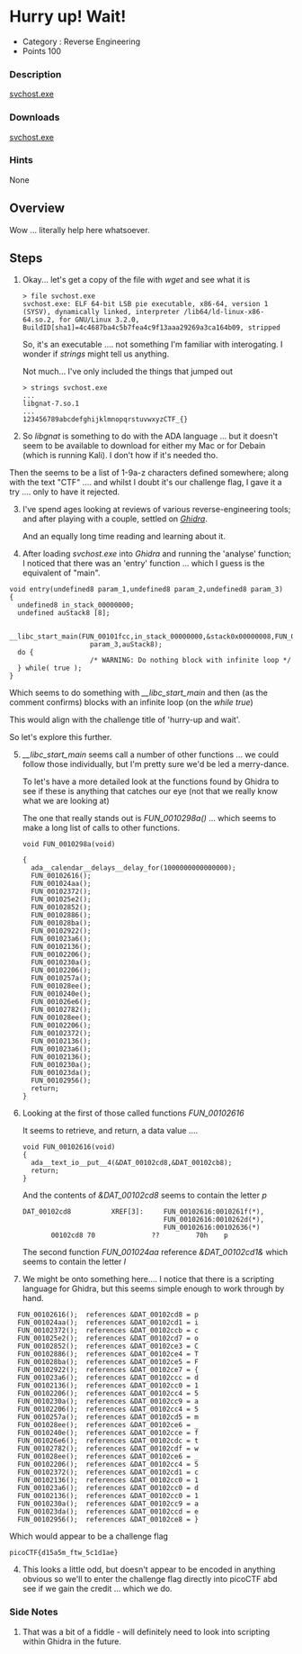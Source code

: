 # Hurry up! Wait!
- Category : Reverse Engineering
- Points 100

### Description

[svchost.exe](https://mercury.picoctf.net/static/7163c5d64bc60b4d079422da5c5e5053/svchost.exe)


### Downloads
[svchost.exe](./svchost.exe)


### Hints

None


## Overview

Wow ... literally help here whatsoever.


## Steps

1. Okay... let's get a copy of the file with *wget* and see what it is

   ```
   > file svchost.exe
   svchost.exe: ELF 64-bit LSB pie executable, x86-64, version 1 (SYSV), dynamically linked, interpreter /lib64/ld-linux-x86-64.so.2, for GNU/Linux 3.2.0, BuildID[sha1]=4c4687ba4c5b7fea4c9f13aaa29269a3ca164b09, stripped
   ```

   So, it's an executable .... not something I'm familiar with interogating.
   I wonder if *strings* might tell us anything.

   Not much... I've only included the things that jumped out

   ```
   > strings svchost.exe
   ...
   libgnat-7.so.1
   ...
   123456789abcdefghijklmnopqrstuvwxyzCTF_{}
   ```

2. So *libgnat* is something to do with the ADA language ... but it doesn't seem to be available to download for either my Mac or for Debain (which is running Kali). I don't how if it's needed tho.

  Then the seems to be a list of 1-9a-z characters defined somewhere; along with the text "CTF" .... and whilst I doubt it's our challenge flag, I gave it a try .... only to have it rejected.


3. I've spend ages looking at reviews of various reverse-engineering tools; and after playing with a couple, settled on [*Ghidra*](https://ghidra-sre.org).

    And an equally long time reading and learning about it.


4. After loading *svchost.exe* into *Ghidra* and running the 'analyse' function; I noticed that there was an 'entry' function ... which I guess is the equivalent of "main".

  ```
  void entry(undefined8 param_1,undefined8 param_2,undefined8 param_3)
  {
    undefined8 in_stack_00000000;
    undefined auStack8 [8];

    __libc_start_main(FUN_00101fcc,in_stack_00000000,&stack0x00000008,FUN_00102a30,FUN_00102aa0,
                      param_3,auStack8);
    do {
                      /* WARNING: Do nothing block with infinite loop */
    } while( true );
  }
  ```

  Which seems to do something with *__libc_start_main* and then (as the comment confirms) blocks with an infinite loop (on the *while true*)

  This would align with the challenge title of 'hurry-up and wait'.

  So let's explore this further.


5. *__libc_start_main* seems call a number of other functions ... we could follow those individually, but I'm pretty sure we'd be led a merry-dance.

   To let's have a more detailed look at the functions found by Ghidra to see if these is anything that catches our eye (not that we really know what we are looking at)

   The one that really stands out is *FUN_0010298a()* ... which seems to make a long list of calls to other functions.

   ```
   void FUN_0010298a(void)

   {
     ada__calendar__delays__delay_for(1000000000000000);
     FUN_00102616();
     FUN_001024aa();
     FUN_00102372();
     FUN_001025e2();
     FUN_00102852();
     FUN_00102886();
     FUN_001028ba();
     FUN_00102922();
     FUN_001023a6();
     FUN_00102136();
     FUN_00102206();
     FUN_0010230a();
     FUN_00102206();
     FUN_0010257a();
     FUN_001028ee();
     FUN_0010240e();
     FUN_001026e6();
     FUN_00102782();
     FUN_001028ee();
     FUN_00102206();
     FUN_00102372();
     FUN_00102136();
     FUN_001023a6();
     FUN_00102136();
     FUN_0010230a();
     FUN_001023da();
     FUN_00102956();
     return;
   }
   ```



6. Looking at the first of those called functions *FUN_00102616*

   It seems to retrieve, and return, a data value ....
   ```
   void FUN_00102616(void)
   {
     ada__text_io__put__4(&DAT_00102cd8,&DAT_00102cb8);
     return;
   }
   ```

   And the contents of *&DAT_00102cd8* seems to contain the letter *p*
   ```
   DAT_00102cd8          XREF[3]:     FUN_00102616:0010261f(*),
                                      FUN_00102616:0010262d(*),
                                      FUN_00102616:00102636(*)
          00102cd8 70              ??         70h    p
   ```

   The second function *FUN_001024aa* reference *&DAT_00102cd1&* which seems to contain the letter *I*


7. We might be onto something here.... I notice that there is a scripting language for Ghidra, but this seems simple enough to work through by hand.

```
  FUN_00102616();  references &DAT_00102cd8 = p
  FUN_001024aa();  references &DAT_00102cd1 = i
  FUN_00102372();  references &DAT_00102ccb = c
  FUN_001025e2();  references &DAT_00102cd7 = o
  FUN_00102852();  references &DAT_00102ce3 = C
  FUN_00102886();  references &DAT_00102ce4 = T
  FUN_001028ba();  references &DAT_00102ce5 = F
  FUN_00102922();  references &DAT_00102ce7 = {
  FUN_001023a6();  references &DAT_00102ccc = d
  FUN_00102136();  references &DAT_00102cc0 = 1
  FUN_00102206();  references &DAT_00102cc4 = 5
  FUN_0010230a();  references &DAT_00102cc9 = a
  FUN_00102206();  references &DAT_00102cc4 = 5
  FUN_0010257a();  references &DAT_00102cd5 = m
  FUN_001028ee();  references &DAT_00102ce6 = _
  FUN_0010240e();  references &DAT_00102cce = f
  FUN_001026e6();  references &DAT_00102cdc = t
  FUN_00102782();  references &DAT_00102cdf = w
  FUN_001028ee();  references &DAT_00102ce6 = _
  FUN_00102206();  references &DAT_00102cc4 = 5
  FUN_00102372();  references &DAT_00102cd1 = c
  FUN_00102136();  references &DAT_00102cc0 = 1
  FUN_001023a6();  references &DAT_00102cc0 = d
  FUN_00102136();  references &DAT_00102cc0 = 1
  FUN_0010230a();  references &DAT_00102cc9 = a  
  FUN_001023da();  references &DAT_00102ccd = e
  FUN_00102956();  references &DAT_00102ce8 = }
```

  Which would appear to be a challenge flag

  ```
  picoCTF{d15a5m_ftw_5c1d1ae}
  ```



4. This looks a little odd, but doesn't appear to be encoded in anything obvious so we'll to enter the challenge flag directly into picoCTF abd see if we gain the credit ... which we do.



### Side Notes

1. That was a bit of a fiddle - will definitely need to look into scripting within Ghidra in the future.
